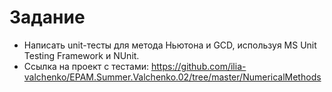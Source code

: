 # Задание 
  - Написать unit-тесты для метода Ньютона и GCD, используя MS Unit Testing Framework и NUnit.
  - Ссылка на проект с тестами: https://github.com/ilia-valchenko/EPAM.Summer.Valchenko.02/tree/master/NumericalMethods

